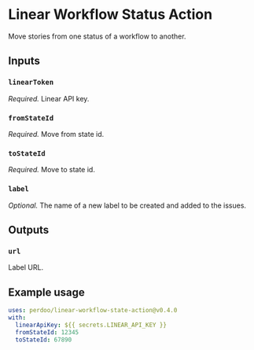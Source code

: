 # Linear Workflow Status Action

Move stories from one status of a workflow to another.

## Inputs

### `linearToken`

_Required._ Linear API key.

### `fromStateId`

_Required._ Move from state id.

### `toStateId`

_Required._ Move to state id.

### `label`

_Optional._ The name of a new label to be created and added to the issues.

## Outputs

### `url`

Label URL.

## Example usage

```yaml
uses: perdoo/linear-workflow-state-action@v0.4.0
with:
  linearApiKey: ${{ secrets.LINEAR_API_KEY }}
  fromStateId: 12345
  toStateId: 67890
```
